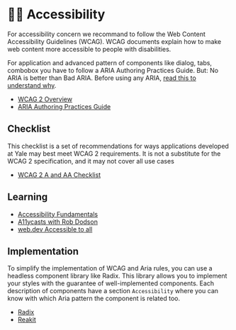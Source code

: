 # 👨‍🦯 Accessibility

For accessibility concern we recommand to follow the Web Content Accessibility Guidelines (WCAG). WCAG documents explain how to make web content more accessible to people with disabilities.

For application and advanced pattern of components like dialog, tabs, combobox you have to follow a ARIA Authoring Practices Guide. But: No ARIA is better than Bad ARIA. Before using any ARIA, [read this to understand why](https://www.w3.org/WAI/ARIA/apg/practices/read-me-first/).

- [WCAG 2 Overview](https://www.w3.org/WAI/standards-guidelines/wcag/)
- [ARIA Authoring Practices Guide](https://www.w3.org/WAI/ARIA/apg/)

## Checklist
This checklist is a set of recommendations for ways applications developed at Yale may best meet WCAG 2 requirements. It is not a substitute for the WCAG 2 specification, and it may not cover all use cases
- [WCAG 2 A and AA Checklist](https://usability.yale.edu/web-accessibility/articles/wcag2-checklist)

## Learning
- [Accessibility Fundamentals](https://www.w3.org/WAI/fundamentals/accessibility-intro/)
- [A11ycasts with Rob Dodson](https://www.youtube.com/playlist?list=PLNYkxOF6rcICWx0C9LVWWVqvHlYJyqw7g)
- [web.dev Accessible to all](https://web.dev/accessible/)

## Implementation

To simplify the implementation of WCAG and Aria rules, you can use a headless component library like Radix. This library allows you to implement your styles with the guarantee of well-implemented components.
Each description of components have a section `Accessibility` where you can know with which Aria pattern the component is related too.

- [Radix](https://www.radix-ui.com/)
- [Reakit](https://reakit.io/)
